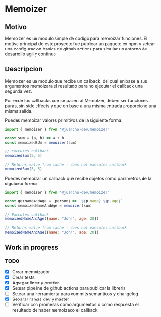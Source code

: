# Memoizer

## Motivo

Memoizer es un modulo simple de codigo para memoizar funciones. El motivo principal de este proyecto fue publicar un paquete en npm y setear una configuracion basica de github actions para simular un entorno de desarrollo agil y continuo

## Descripcion

Memoizer es un modulo que recibe un callback, del cual en base a sus argumentos memoizara el resultado para no ejecutar el callback una segunda vez. 

Por ende los callbacks que se pasen al Memoizer, deben ser funciones puras, sin side effects y que en base a una misma entrada proporcione una misma salida. 

Puedes memoizar valores primitivos de la siguiente forma:

```js
import { memoizer } from '@juancho-dev/memoizer'

const sum = (a, b) => a + b
const memoizedSUm = memoizer(sum)

// Executes callback
memoizedSum(5, 5)

// Returns value from cache - does not executes callback 
memoizedSum(5, 5)
```

Puedes memoizar un callback que recibe objetos como parametros de la siguiente forma:

```js
import { memoizer } from '@juancho-dev/memoizer'

const getNameAndAge = (person) => `${p.name} ${p.age}` 
const memoizedNameAndAge = memoizer(sum)

// Executes callback
memoizedNameAndAge({name: "John", age: 20})

// Returns value from cache - does not executes callback 
memoizedNameAndAge({name: "John", age: 20})
```

## Work in progress

### TODO

- [x] Crear memoizador
- [x] Crear tests
- [x] Agregar linter y prettier
- [x] Setear pipeline de github actions para publicar la libreria
- [ ] Setear una herramienta para commits semanticos y changelog
- [x] Separar ramas dev y master 
- [ ] Verificar con promesas como argumentos o como respuesta el resultado de haber memoizado el callback 
